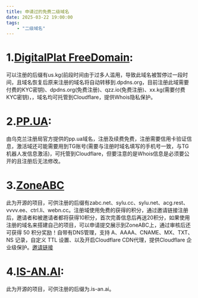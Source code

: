 ```yaml
---
title: 申请过的免费二级域名
date: 2025-03-22 19:00:00
tags:
    - "二级域名"
---
```


# 1.[DigitalPlat FreeDomain](https://dash.domain.digitalplat.org/):
可以注册的后缀有us.kg(前段时间由于过多人滥用，导致此域名被暂停过一段时间，且域名恢复后原来注册的域名将自动转移到.dpdns.org，目前注册此域需要付费的KYC密钥)、dpdns.org(免费注册)、qzz.io(免费注册)、xx.kg(需要付费KYC密钥)，，域名均可托管到Cloudflare，提供Whois隐私保护。

# 2.[PP.UA](https://nic.ua/):
由乌克兰注册局官方提供的pp.ua域名，注册及续费免费，注册需要信用卡验证信息，激活域还可能需要用到TG账号(需要与注册时域名填写的手机号一致，与TG机器人发信息激活)，可托管到Cloudflare，但要注意的是Whois信息是必须要公开的且注册后无法修改。

# 3.[ZoneABC](https://www.zoneabc.net/)
此为开源的项目，可供注册的后缀有zabc.net、sylu.cc、sylu.net、acg.rest、vvvv.ee、ctrl.li、webn.cc。注册域使用免费的获得的积分，通过邀请链接注册后，邀请者和被邀请者都将获得10积分，首次完善信息后再送20积分，如果使用注册的域名来搭建自己的项目，可以申请提交展示到ZoneABC上，通过审核后还可获得 50 积分奖励！自带有DNS管理，支持 A、AAAA、CNAME、MX、TXT、NS 记录，自定义 TTL 设置、以及开启Cloudflare CDN代理，提供Cloudflare 企业级保护。[邀请链接](https://www.zoneabc.net/register?invite=bbdf85785bb64365807092cc15f87889)

# 4.[IS-AN.AI](https://is-an.ai/):
此为开源的项目，可供注册的后缀为.is-an.ai。